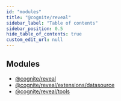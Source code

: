 ```yaml
---
id: "modules"
title: "@cognite/reveal"
sidebar_label: "Table of contents"
sidebar_position: 0.5
hide_table_of_contents: true
custom_edit_url: null
---
```


## Modules

- [@cognite/reveal](modules/cognite_reveal.md)
- [@cognite/reveal/extensions/datasource](modules/cognite_reveal_extensions_datasource.md)
- [@cognite/reveal/tools](modules/cognite_reveal_tools.md)

